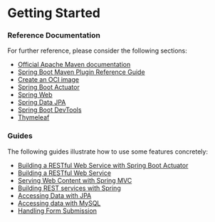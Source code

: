# Getting Started

### Reference Documentation
For further reference, please consider the following sections:

* [Official Apache Maven documentation](https://maven.apache.org/guides/index.html)
* [Spring Boot Maven Plugin Reference Guide](https://docs.spring.io/spring-boot/docs/2.3.0.M3/maven-plugin/html/)
* [Create an OCI image](https://docs.spring.io/spring-boot/docs/2.3.0.M3/maven-plugin/html/#build-image)
* [Spring Boot Actuator](https://docs.spring.io/spring-boot/docs/2.2.5.RELEASE/reference/htmlsingle/#production-ready)
* [Spring Web](https://docs.spring.io/spring-boot/docs/2.2.5.RELEASE/reference/htmlsingle/#boot-features-developing-web-applications)
* [Spring Data JPA](https://docs.spring.io/spring-boot/docs/2.2.5.RELEASE/reference/htmlsingle/#boot-features-jpa-and-spring-data)
* [Spring Boot DevTools](https://docs.spring.io/spring-boot/docs/2.2.5.RELEASE/reference/htmlsingle/#using-boot-devtools)
* [Thymeleaf](https://docs.spring.io/spring-boot/docs/2.2.5.RELEASE/reference/htmlsingle/#boot-features-spring-mvc-template-engines)

### Guides
The following guides illustrate how to use some features concretely:

* [Building a RESTful Web Service with Spring Boot Actuator](https://spring.io/guides/gs/actuator-service/)
* [Building a RESTful Web Service](https://spring.io/guides/gs/rest-service/)
* [Serving Web Content with Spring MVC](https://spring.io/guides/gs/serving-web-content/)
* [Building REST services with Spring](https://spring.io/guides/tutorials/bookmarks/)
* [Accessing Data with JPA](https://spring.io/guides/gs/accessing-data-jpa/)
* [Accessing data with MySQL](https://spring.io/guides/gs/accessing-data-mysql/)
* [Handling Form Submission](https://spring.io/guides/gs/handling-form-submission/)

